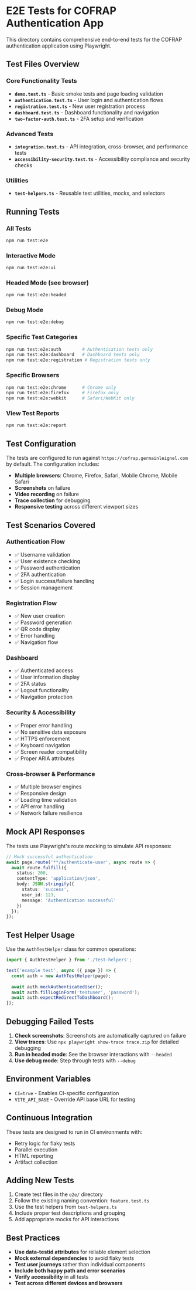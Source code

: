 # E2E Tests for COFRAP Authentication App

This directory contains comprehensive end-to-end tests for the COFRAP authentication application using Playwright.

## Test Files Overview

### Core Functionality Tests
- **`demo.test.ts`** - Basic smoke tests and page loading validation
- **`authentication.test.ts`** - User login and authentication flows
- **`registration.test.ts`** - New user registration process
- **`dashboard.test.ts`** - Dashboard functionality and navigation
- **`two-factor-auth.test.ts`** - 2FA setup and verification

### Advanced Tests
- **`integration.test.ts`** - API integration, cross-browser, and performance tests
- **`accessibility-security.test.ts`** - Accessibility compliance and security checks

### Utilities
- **`test-helpers.ts`** - Reusable test utilities, mocks, and selectors

## Running Tests

### All Tests
```bash
npm run test:e2e
```

### Interactive Mode
```bash
npm run test:e2e:ui
```

### Headed Mode (see browser)
```bash
npm run test:e2e:headed
```

### Debug Mode
```bash
npm run test:e2e:debug
```

### Specific Test Categories
```bash
npm run test:e2e:auth        # Authentication tests only
npm run test:e2e:dashboard   # Dashboard tests only
npm run test:e2e:registration # Registration tests only
```

### Specific Browsers
```bash
npm run test:e2e:chrome      # Chrome only
npm run test:e2e:firefox     # Firefox only
npm run test:e2e:webkit      # Safari/WebKit only
```

### View Test Reports
```bash
npm run test:e2e:report
```

## Test Configuration

The tests are configured to run against `https://cofrap.germainleignel.com` by default. The configuration includes:

- **Multiple browsers**: Chrome, Firefox, Safari, Mobile Chrome, Mobile Safari
- **Screenshots** on failure
- **Video recording** on failure
- **Trace collection** for debugging
- **Responsive testing** across different viewport sizes

## Test Scenarios Covered

### Authentication Flow
- ✅ Username validation
- ✅ User existence checking
- ✅ Password authentication
- ✅ 2FA authentication
- ✅ Login success/failure handling
- ✅ Session management

### Registration Flow
- ✅ New user creation
- ✅ Password generation
- ✅ QR code display
- ✅ Error handling
- ✅ Navigation flow

### Dashboard
- ✅ Authenticated access
- ✅ User information display
- ✅ 2FA status
- ✅ Logout functionality
- ✅ Navigation protection

### Security & Accessibility
- ✅ Proper error handling
- ✅ No sensitive data exposure
- ✅ HTTPS enforcement
- ✅ Keyboard navigation
- ✅ Screen reader compatibility
- ✅ Proper ARIA attributes

### Cross-browser & Performance
- ✅ Multiple browser engines
- ✅ Responsive design
- ✅ Loading time validation
- ✅ API error handling
- ✅ Network failure resilience

## Mock API Responses

The tests use Playwright's route mocking to simulate API responses:

```typescript
// Mock successful authentication
await page.route('**/authenticate-user', async route => {
  await route.fulfill({
    status: 200,
    contentType: 'application/json',
    body: JSON.stringify({
      status: 'success',
      user_id: 123,
      message: 'Authentication successful'
    })
  });
});
```

## Test Helper Usage

Use the `AuthTestHelper` class for common operations:

```typescript
import { AuthTestHelper } from './test-helpers';

test('example test', async ({ page }) => {
  const auth = new AuthTestHelper(page);
  
  await auth.mockAuthenticatedUser();
  await auth.fillLoginForm('testuser', 'password');
  await auth.expectRedirectToDashboard();
});
```

## Debugging Failed Tests

1. **Check screenshots**: Screenshots are automatically captured on failure
2. **View traces**: Use `npx playwright show-trace trace.zip` for detailed debugging
3. **Run in headed mode**: See the browser interactions with `--headed`
4. **Use debug mode**: Step through tests with `--debug`

## Environment Variables

- `CI=true` - Enables CI-specific configuration
- `VITE_API_BASE` - Override API base URL for testing

## Continuous Integration

These tests are designed to run in CI environments with:
- Retry logic for flaky tests
- Parallel execution
- HTML reporting
- Artifact collection

## Adding New Tests

1. Create test files in the `e2e/` directory
2. Follow the existing naming convention: `feature.test.ts`
3. Use the test helpers from `test-helpers.ts`
4. Include proper test descriptions and grouping
5. Add appropriate mocks for API interactions

## Best Practices

- **Use data-testid attributes** for reliable element selection
- **Mock external dependencies** to avoid flaky tests
- **Test user journeys** rather than individual components
- **Include both happy path and error scenarios**
- **Verify accessibility** in all tests
- **Test across different devices and browsers**
